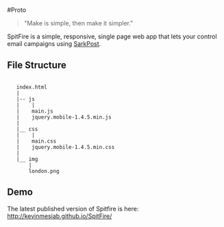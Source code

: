 #Proto

> "Make is simple, then make it simpler." 

SpitFire is a simple, responsive, single page web app that lets your control email campaigns using [SarkPost](https://www.sparkpost.com). 


## File Structure
```

   index.html
   |
   |-- js
   |    |
   |    main.js
   |    jquery.mobile-1.4.5.min.js
   |
   |__ css
   |    |
   |    main.css
   |    jquery.mobile-1.4.5.min.css
   |
   |__ img
       |
       london.png

```    
  
## Demo

The latest published version of Spitfire is here: http://kevinmesiab.github.io/SpitFire/
